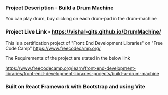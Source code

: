 ### Project Description - Build a Drum Machine

You can play drum, buy clicking on each drum-pad in the drum-machine

### Project Live Link - https://vishal-gits.github.io/DrumMachine/

This is a certification project of "Front End Development Libraries" on "Free Code Camp" https://www.freecodecamp.org/

The Requirements of the project are stated in the below link

https://www.freecodecamp.org/learn/front-end-development-libraries/front-end-development-libraries-projects/build-a-drum-machine

### Built on React Framework with Bootstrap and using Vite
